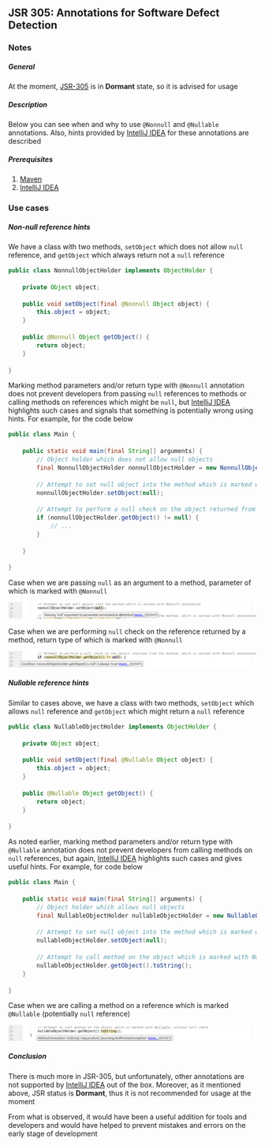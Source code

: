 ## JSR 305: Annotations for Software Defect Detection

### Notes

##### General
At the moment, [JSR-305](https://jcp.org/en/jsr/detail?id=305) is in **Dormant** state, so it is advised for usage

##### Description
Below you can see when and why to use `@Nonnull` and `@Nullable` annotations. Also, hints provided by [IntelliJ IDEA](https://www.jetbrains.com/idea/) for these annotations are described

##### Prerequisites
1. [Maven](https://maven.apache.org/)
2. [IntelliJ IDEA](https://www.jetbrains.com/idea/)

### Use cases

##### Non-null reference hints
We have a class with two methods, `setObject` which does not allow `null` reference, and `getObject` which always return not a `null` reference
```java
public class NonnullObjectHolder implements ObjectHolder {

    private Object object;

    public void setObject(final @Nonnull Object object) {
        this.object = object;
    }

    public @Nonnull Object getObject() {
        return object;
    }

}
```
Marking method parameters and/or return type with `@Nonnull` annotation does not prevent developers from passing `null` references to methods or calling methods on references which might be `null`, but [IntelliJ IDEA](https://www.jetbrains.com/idea/) highlights such cases and signals that something is potentially wrong using hints. For example, for the code below
```java
public class Main {

    public static void main(final String[] arguments) {
        // Object holder which does not allow null objects
        final NonnullObjectHolder nonnullObjectHolder = new NonnullObjectHolder();
    
        // Attempt to set null object into the method which is marked with Nonnull annotation
        nonnullObjectHolder.setObject(null);
    
        // Attempt to perform a null check on the object returned from the method, which is marked with Nonnull annotation
        if (nonnullObjectHolder.getObject() != null) {
            // ...
        }
        
    }

}
```
Case when we are passing `null` as an argument to a method, parameter of which is marked with `@Nonnull`

![jsr-305-nonnull-check-2.png](screenshots/jsr-305-nonnull-check-2.png)

Case when we are performing `null` check on the reference returned by a method, return type of which is marked with `@Nonnull`

![jsr-305-nonnull-check-1.png](screenshots/jsr-305-nonnull-check-1.png)

##### Nullable reference hints
Similar to cases above, we have a class with two methods, `setObject` which allows `null` reference and `getObject` which might return a `null` reference
```java
public class NullableObjectHolder implements ObjectHolder {

    private Object object;

    public void setObject(final @Nullable Object object) {
        this.object = object;
    }

    public @Nullable Object getObject() {
        return object;
    }

}
``` 
As noted earlier, marking method parameters and/or return type with `@Nullable` annotation does not prevent developers from calling methods on `null` references, but again, [IntelliJ IDEA](https://www.jetbrains.com/idea/) highlights such cases and gives useful hints. For example, for code below
```java
public class Main {

    public static void main(final String[] arguments) {
        // Object holder which allows null objects
        final NullableObjectHolder nullableObjectHolder = new NullableObjectHolder();

        // Attempt to set null object into the method which is marked with Nullable annotation
        nullableObjectHolder.setObject(null);

        // Attempt to call method on the object which is marked with Nullable, without null check
        nullableObjectHolder.getObject().toString();
    }

}

```
Case when we are calling a method on a reference which is marked `@Nullable` (potentially `null` reference)

![jsr-305-nullable-check-1.png](screenshots/jsr-305-nullable-check-1.png)

##### Conclusion
There is much more in JSR-305, but unfortunately, other annotations are not supported by [IntelliJ IDEA](https://www.jetbrains.com/idea/) out of the box. Moreover, as it mentioned above, JSR status is **Dormant**, thus it is not recommended for usage at the moment

From what is observed, it would have been a useful addition for tools and developers and would have helped to prevent mistakes and errors on the early stage of development
